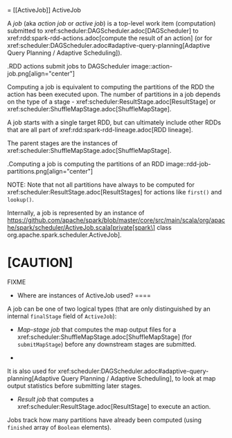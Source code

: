 = [[ActiveJob]] ActiveJob

A *job* (aka _action job_ or _active job_) is a top-level work item (computation) submitted to xref:scheduler:DAGScheduler.adoc[DAGScheduler] to xref:rdd:spark-rdd-actions.adoc[compute the result of an action] (or for xref:scheduler:DAGScheduler.adoc#adaptive-query-planning[Adaptive Query Planning / Adaptive Scheduling]).

.RDD actions submit jobs to DAGScheduler
image::action-job.png[align="center"]

Computing a job is equivalent to computing the partitions of the RDD the action has been executed upon. The number of partitions in a job depends on the type of a stage - xref:scheduler:ResultStage.adoc[ResultStage] or xref:scheduler:ShuffleMapStage.adoc[ShuffleMapStage].

A job starts with a single target RDD, but can ultimately include other RDDs that are all part of xref:rdd:spark-rdd-lineage.adoc[RDD lineage].

The parent stages are the instances of xref:scheduler:ShuffleMapStage.adoc[ShuffleMapStage].

.Computing a job is computing the partitions of an RDD
image::rdd-job-partitions.png[align="center"]

NOTE: Note that not all partitions have always to be computed for xref:scheduler:ResultStage.adoc[ResultStages] for actions like `first()` and `lookup()`.

Internally, a job is represented by an instance of https://github.com/apache/spark/blob/master/core/src/main/scala/org/apache/spark/scheduler/ActiveJob.scala[private[spark\] class org.apache.spark.scheduler.ActiveJob].

[CAUTION]
====
FIXME

* Where are instances of ActiveJob used?
====

A job can be one of two logical types (that are only distinguished by an internal `finalStage` field of `ActiveJob`):

* *Map-stage job* that computes the map output files for a xref:scheduler:ShuffleMapStage.adoc[ShuffleMapStage] (for `submitMapStage`) before any downstream stages are submitted.
+
It is also used for xref:scheduler:DAGScheduler.adoc#adaptive-query-planning[Adaptive Query Planning / Adaptive Scheduling], to look at map output statistics before submitting later stages.
* *Result job* that computes a xref:scheduler:ResultStage.adoc[ResultStage] to execute an action.

Jobs track how many partitions have already been computed (using `finished` array of `Boolean` elements).
